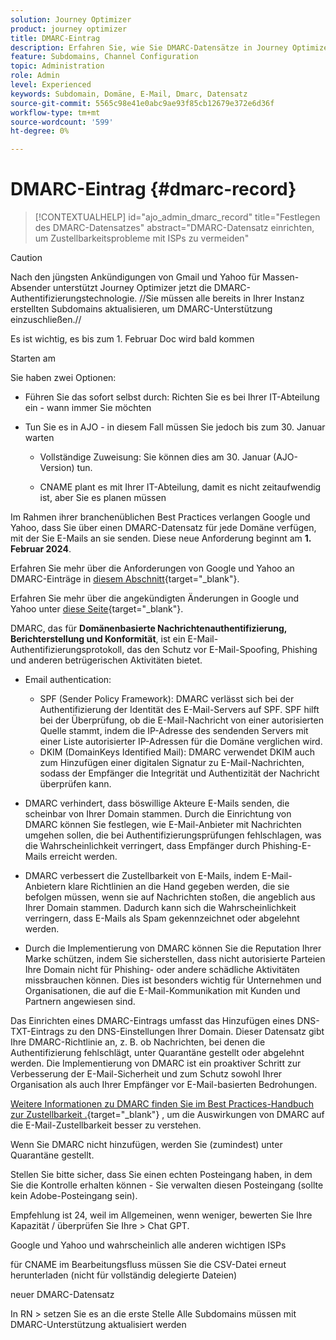 ```yaml
---
solution: Journey Optimizer
product: journey optimizer
title: DMARC-Eintrag
description: Erfahren Sie, wie Sie DMARC-Datensätze in Journey Optimizer festlegen.
feature: Subdomains, Channel Configuration
topic: Administration
role: Admin
level: Experienced
keywords: Subdomain, Domäne, E-Mail, Dmarc, Datensatz
source-git-commit: 5565c98e41e0abc9ae93f85cb12679e372e6d36f
workflow-type: tm+mt
source-wordcount: '599'
ht-degree: 0%

---
```


# DMARC-Eintrag {#dmarc-record}

>[!CONTEXTUALHELP]
>id="ajo_admin_dmarc_record"
>title="Festlegen des DMARC-Datensatzes"
>abstract="DMARC-Datensatz einrichten, um Zustellbarkeitsprobleme mit ISPs zu vermeiden"

>[!CAUTION]
>
>Nach den jüngsten Ankündigungen von Gmail und Yahoo für Massen-Absender unterstützt Journey Optimizer jetzt die DMARC-Authentifizierungstechnologie. //Sie müssen alle bereits in Ihrer Instanz erstellten Subdomains aktualisieren, um DMARC-Unterstützung einzuschließen.//

Es ist wichtig, es bis zum 1. Februar Doc wird bald kommen

Starten am

Sie haben zwei Optionen:

* Führen Sie das sofort selbst durch: Richten Sie es bei Ihrer IT-Abteilung ein - wann immer Sie möchten

* Tun Sie es in AJO - in diesem Fall müssen Sie jedoch bis zum 30. Januar warten

   * Vollständige Zuweisung: Sie können dies am 30. Januar (AJO-Version) tun.

   * CNAME plant es mit Ihrer IT-Abteilung, damit es nicht zeitaufwendig ist, aber Sie es planen müssen

Im Rahmen ihrer branchenüblichen Best Practices verlangen Google und Yahoo, dass Sie über einen DMARC-Datensatz für jede Domäne verfügen, mit der Sie E-Mails an sie senden. Diese neue Anforderung beginnt am **1. Februar 2024**.

Erfahren Sie mehr über die Anforderungen von Google und Yahoo an DMARC-Einträge in [diesem Abschnitt](https://experienceleague.adobe.com/docs/deliverability-learn/deliverability-best-practice-guide/additional-resources/guidance-around-changes-to-google-and-yahoo.html?lang=en#dmarc%3A){target="_blank"}.

Erfahren Sie mehr über die angekündigten Änderungen in Google und Yahoo unter [diese Seite](https://experienceleague.adobe.com/docs/deliverability-learn/deliverability-best-practice-guide/additional-resources/guidance-around-changes-to-google-and-yahoo.html?lang=en#dmarc%3A){target="_blank"}.

DMARC, das für **Domänenbasierte Nachrichtenauthentifizierung, Berichterstellung und Konformität**, ist ein E-Mail-Authentifizierungsprotokoll, das den Schutz vor E-Mail-Spoofing, Phishing und anderen betrügerischen Aktivitäten bietet.

* Email authentication:

   * SPF (Sender Policy Framework): DMARC verlässt sich bei der Authentifizierung der Identität des E-Mail-Servers auf SPF. SPF hilft bei der Überprüfung, ob die E-Mail-Nachricht von einer autorisierten Quelle stammt, indem die IP-Adresse des sendenden Servers mit einer Liste autorisierter IP-Adressen für die Domäne verglichen wird.
   * DKIM (DomainKeys Identified Mail): DMARC verwendet DKIM auch zum Hinzufügen einer digitalen Signatur zu E-Mail-Nachrichten, sodass der Empfänger die Integrität und Authentizität der Nachricht überprüfen kann.

* DMARC verhindert, dass böswillige Akteure E-Mails senden, die scheinbar von Ihrer Domain stammen. Durch die Einrichtung von DMARC können Sie festlegen, wie E-Mail-Anbieter mit Nachrichten umgehen sollen, die bei Authentifizierungsprüfungen fehlschlagen, was die Wahrscheinlichkeit verringert, dass Empfänger durch Phishing-E-Mails erreicht werden.

* DMARC verbessert die Zustellbarkeit von E-Mails, indem E-Mail-Anbietern klare Richtlinien an die Hand gegeben werden, die sie befolgen müssen, wenn sie auf Nachrichten stoßen, die angeblich aus Ihrer Domain stammen. Dadurch kann sich die Wahrscheinlichkeit verringern, dass E-Mails als Spam gekennzeichnet oder abgelehnt werden.

* Durch die Implementierung von DMARC können Sie die Reputation Ihrer Marke schützen, indem Sie sicherstellen, dass nicht autorisierte Parteien Ihre Domain nicht für Phishing- oder andere schädliche Aktivitäten missbrauchen können. Dies ist besonders wichtig für Unternehmen und Organisationen, die auf die E-Mail-Kommunikation mit Kunden und Partnern angewiesen sind.

Das Einrichten eines DMARC-Eintrags umfasst das Hinzufügen eines DNS-TXT-Eintrags zu den DNS-Einstellungen Ihrer Domain. Dieser Datensatz gibt Ihre DMARC-Richtlinie an, z. B. ob Nachrichten, bei denen die Authentifizierung fehlschlägt, unter Quarantäne gestellt oder abgelehnt werden. Die Implementierung von DMARC ist ein proaktiver Schritt zur Verbesserung der E-Mail-Sicherheit und zum Schutz sowohl Ihrer Organisation als auch Ihrer Empfänger vor E-Mail-basierten Bedrohungen.

[Weitere Informationen zu DMARC finden Sie im Best Practices-Handbuch zur Zustellbarkeit .](https://experienceleague.adobe.com/docs/deliverability-learn/deliverability-best-practice-guide/additional-resources/technotes/implement-dmarc.html?lang=de){target="_blank"} , um die Auswirkungen von DMARC auf die E-Mail-Zustellbarkeit besser zu verstehen.

Wenn Sie DMARC nicht hinzufügen, werden Sie (zumindest) unter Quarantäne gestellt.

Stellen Sie bitte sicher, dass Sie einen echten Posteingang haben, in dem Sie die Kontrolle erhalten können - Sie verwalten diesen Posteingang (sollte kein Adobe-Posteingang sein).

Empfehlung ist 24, weil im Allgemeinen, wenn weniger, bewerten Sie Ihre Kapazität / überprüfen Sie Ihre > Chat GPT.

Google und Yahoo und wahrscheinlich alle anderen wichtigen ISPs

für CNAME im Bearbeitungsfluss müssen Sie die CSV-Datei erneut herunterladen (nicht für vollständig delegierte Dateien)

neuer DMARC-Datensatz

In RN > setzen Sie es an die erste Stelle Alle Subdomains müssen mit DMARC-Unterstützung aktualisiert werden




